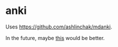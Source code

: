 # anki

Uses https://github.com/ashlinchak/mdanki.

In the future, maybe [this](https://github.com/kerrickstaley/genanki) would be better.
